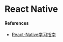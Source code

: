 # React Native

#### References
* [React-Native学习指南](https://github.com/reactnativecn/react-native-guide)
